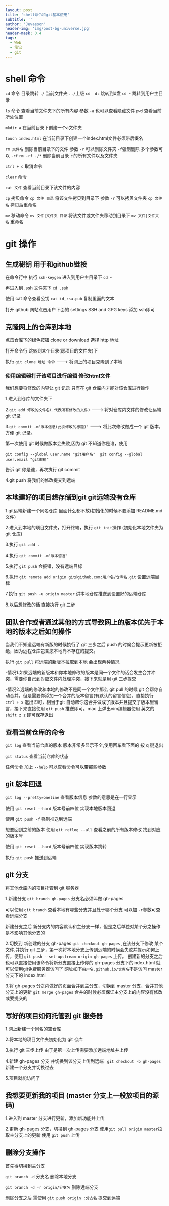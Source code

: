 ```yaml
---
layout: post
title: 'shell命令和git基本使用'
subtitle: ''
author: 'Jevaeson'
header-img: 'img/post-bg-universe.jpg'
header-mask: 0.4
tags:
  - Web
  - 笔记
  - git
---
```



# shell 命令
`cd` 命令 目录跳转 `./` 当前文件夹 `../`上级 `cd  d:` 跳转到d盘 `cd ~` 跳转到用户主目录

`ls` 命令  查看当前文件夹下的所有内容    参数 `-a` 也可以查看隐藏文件
`pwd`  查看当前所处位置

`mkdir a`  在当前目录下创建一个a文件夹

`touch index.html`  在当前目录下创建一个index.html文件必须带后缀名

`rm 文件名` 删除当前目录下的文件  参数  `-r` 可以删除文件夹  `-f`强制删除    多个参数可以  `-rf` `rm -rf ./*` 删除当前目录下的所有文件以及文件夹

`ctrl + c` 取消命令

`clear` 命令

`cat 文件`  查看当前目录下该文件的内容

`cp` 拷贝命令   `cp 文件 目录`   将该文件拷贝到目录下  参数 `-r` 可以拷贝文件夹
  `cp 文件  名`     拷贝后重命名

`mv` 移动命令   `mv 文件|文件夹 目录`  将该文件或文件夹移动到目录下
  `mv 文件|文件夹 名`    重命名
 
# git 操作

## 生成秘钥  用于和github链接
在命令行中  执行  `ssh-keygen` 进入到用户主目录下   `cd ~` 

再进入到 .ssh 文件夹下   `cd .ssh`

使用 cat 命令查看公钥  `cat id_rsa.pub` 复制里面的文本 

打开 github 网站点击用户下面的 settings  SSH and GPG keys
添加 ssh即可

## 克隆网上的仓库到本地  
点击仓库下的绿色按钮  clone or download  选择 http 地址

打开命令行 跳转到某个目录(房项目的文件夹)下

执行  `git clone 地址 命令`    --->  将网上的项目克隆到了本地

### 使用编辑器打开该项目进行编辑   修改html文件
我们想要将修改的内容让 git 记录 只有在 git 仓库内才能对该仓库进行操作

1.进入到仓库的文件夹下

2.`git add 修改的文件名(.代表所有修改的文件)` ---> 将对仓库内文件的修改让远端 git 记录

3.`git commit -m'版本信息(此次修改的标题)'` ---> 将此次修改做成一个 git 版本，方便 git 记录。

第一次使用 git 时候做版本会失败,因为 git 不知道你是谁，使用

  ``
    git config --global user.name "git用户名" 
    git config --global user.email "git邮箱"
   ``
   
告诉 git 你是谁，再次执行  git commit
  
4.git push 将我们的修改提交到远端

## 本地建好的项目想存储到git    git远端没有仓库

1.git远端新建一个同名仓库 里面什么都不放(初始化的时候不要添加 README.md 文件)

2.进入到本地的项目文件夹，打开终端，执行 `git init`操作 (初始化本地文件夹为 git 仓库)

3.执行 `git add .`

4.执行 `git commit -m'版本留言'`

5.执行 `git push` 会报错，没有远端目标

6.执行 `git remote add origin git@github.com:用户名/仓库名.git` 设置远端目标

7.执行 `git push -u origin master` 讲本地仓库推送到设置好的远端仓库

8.以后想修改的话 直接执行 git 三步

## 团队合作或者通过其他的方式导致网上的版本优先于本地的版本之后如何操作
当我们不知道远端有新版的时候执行了 git 三步之后 push 的时候会提示更新被拒绝，因为远程仓库包含您本地尚不存在的提交。

执行 `git pull`  将远端的新版本拉取到本地  会出现两种情况

-情况1.如果远端的新版本和你本地修改的版本是同一个文件的话会发生合并冲突，需要你自己到对应文件内处理冲突，接下来就是用 git 三步提交

-情况2.远端的修改和本地的修改不是同一个文件那么 git pull 的时候 git 会帮你自动合并，但是需要你添加一个合并的版本留言(有默认的留言信息)，直接执行 `ctrl + x` 退出即可，相当于git 自动帮你这合并做成了版本并且提交了版本里留言，接下来直接使用 `git push` 推送即可。mac 上弹出vim编辑器使用 英文的 `shift z z` 即可保存退出

## 查看当前仓库的命令
`git log` 查看当前仓库的版本   版本非常多显示不全,使用回车看下面的  按 q 键退出

`git status`  查看当前仓库的状态

任何命令 加上 `--help` 可以查看命令可以带那些参数

## git 版本回退
`git log --pretty=oneline` 查看版本信息  参数的意思是在一行显示

使用  `git reset --hard` 版本号前四位      实现本地版本回退

使用  `git push -f` 强制推送到远端 

想要回到之前的版本 使用 `git reflog --all`  查看之前的所有版本修改 找到对应的版本号

使用  `git reset --hard` 版本号前四位  实现版本跳转 

执行 `git push` 推送到远端

## git 分支
将其他仓库内的项目托管到 git 服务器

1.新建分支  `git branch gh-pages`  分支名必须叫做 gh-pages   

  可以使用 `git branch` 查看本地有哪些分支并且处于哪个分支  可以加 `-r`参数可查看远端分支
  
  新建分支之后 新分支内的内容默认和主分支一样，但是之后单独对某个分之操作是不影响其他分支的

2.切换到 新创建的分支 gh-pages   `git checkout gh-pages` ,在该分支下修改 某个文件,并执行 git 三步，第一次将本地分支上传到远端的时候会失败并提示如何上传，使用 `git push --set-upstream origin gh-pages` 上传。 创建新的分支之后也可以直接使用该命令将新分支直接上传你的 gh-pages 分支下的index.html 就可以使用git免费服务器访问了 网址如下`用户名.github.io/仓库名`不是访问 master 分支下的 index.html

3.将 gh-pages 分之内做好的页面合并到主分支，切换到 master 分支，合并其他分支上的更新
`git merge gh-pages`   合并的时候必须保证主分支上的内容没有修改或要提交的

## 写好的项目如何托管到 git 服务器
1.网上新建一个同名的空仓库 

2.将本地的项目文件夹初始化为 git 仓库

3.执行 git 三步上传 由于是第一次上传需要添加远端地址并上传

4.新建 gh-pages 分支 并切换到该分支上传到远端
 ` git checkout -b gh-pages` 新建一个分支并切换过去 
  
5.项目就能访问了

## 我想要更新我的项目 (master 分支上一般放项目的源码)
1.进入到 master 分支进行更新，添加新功能并上传

2.更新 gh-pages 分支，切换到 gh-pages 分支 使用`git pull origin master`拉取主分支上的更新 使用 `git push` 上传

## 删除分支操作
首先得切换到主分支

`git branch -d` 分支名   删除本地分支

`git branch -d -r origin/分支名`   删除远端分支

删除分支之后 需使用 `git push origin :分支名`  提交到远端